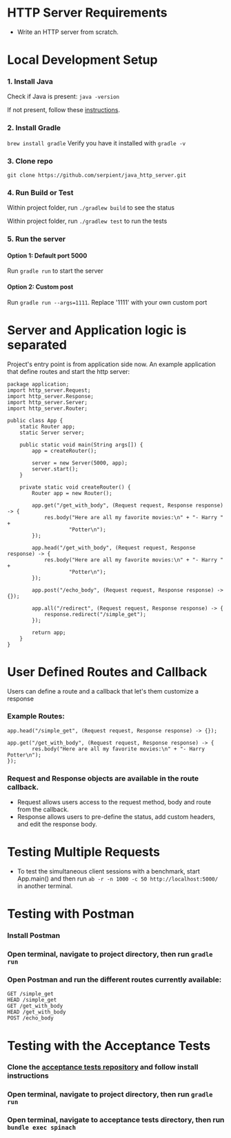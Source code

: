 
# HTTP Server Requirements
- Write an HTTP server from scratch.

# Local Development Setup
### 1. Install Java
Check if Java is present: `java -version`

If not present, follow these [instructions](https://www.notion.so/Setting-Up-Java-Environment-1a48792fb5c6403bbb430c882e411226#3b7fec7b6e6d4f06a82dca4afcf31081).

### 2. Install Gradle
`brew install gradle`
Verify you have it installed with `gradle -v`

### 3. Clone repo
`git clone https://github.com/serpient/java_http_server.git`

### 4. Run Build or Test
Within project folder, run `./gradlew build` to see the status

Within project folder, run `./gradlew test` to run the tests

### 5. Run the server
#### Option 1: Default port 5000
Run `gradle run` to start the server

#### Option 2: Custom post
Run `gradle run --args=1111`. Replace '1111' with your own custom port

# Server and Application logic is separated
Project's entry point is from application side now. An example application that define routes and start the http server:
```
package application;
import http_server.Request;
import http_server.Response;
import http_server.Server;
import http_server.Router;

public class App {
    static Router app;
    static Server server;

    public static void main(String args[]) {
        app = createRouter();

        server = new Server(5000, app);
        server.start();
    }

    private static void createRouter() {
        Router app = new Router();

        app.get("/get_with_body", (Request request, Response response) -> {
            res.body("Here are all my favorite movies:\n" + "- Harry " +
                    "Potter\n");
        });

        app.head("/get_with_body", (Request request, Response response) -> {
            res.body("Here are all my favorite movies:\n" + "- Harry " +
                    "Potter\n");
        });

        app.post("/echo_body", (Request request, Response response) -> {});

        app.all("/redirect", (Request request, Response response) -> {
            response.redirect("/simple_get");
        });

        return app;
    }
}

```
# User Defined Routes and Callback
Users can define a route and a callback that let's them customize a response
### Example Routes:
```
app.head("/simple_get", (Request request, Response response) -> {});

app.get("/get_with_body", (Request request, Response response) -> {
        res.body("Here are all my favorite movies:\n" + "- Harry Potter\n");
});
```
### Request and Response objects are available in the route callback.
* Request allows users access to the request method, body and route from the callback.
* Response allows users to pre-define the status, add custom headers, and edit the response body.

# Testing Multiple Requests
- To test the simultaneous client sessions with a benchmark, start App.main() and then run `ab -r -n 1000 -c 50
http://localhost:5000/` in another terminal.

# Testing with Postman
### Install Postman
### Open terminal, navigate to project directory, then run `gradle run`
### Open Postman and run the different routes currently available:
```
GET /simple_get
HEAD /simple_get
GET /get_with_body
HEAD /get_with_body
POST /echo_body
```
# Testing with the Acceptance Tests
### Clone the [acceptance tests repository](https://github.com/8thlight/http_server_spec) and follow install instructions

### Open terminal, navigate to project directory, then run `gradle run`
### Open terminal, navigate to acceptance tests directory, then run `bundle exec spinach`
